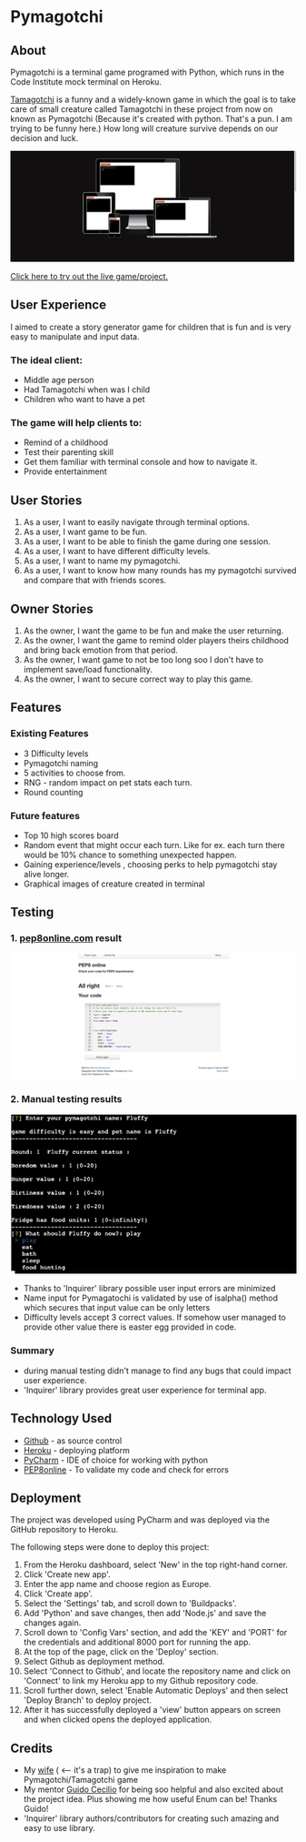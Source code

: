 # Pymagotchi

## About
Pymagotchi is a terminal game programed with Python, which runs in the Code Institute mock terminal on Heroku.

[Tamagotchi](https://en.wikipedia.org/wiki/Tamagotchi) is a funny and a widely-known game in which the goal 
is to take care of small creature called Tamagotchi in these project from now on known as Pymagotchi
(Because it's created with python. That's a pun. I am trying to be funny here.)
How long will creature survive depends on our decision and luck.

![](docs/am_i_responsive.png)

[Click here to try out the live game/project.](https://pymagotchi.herokuapp.com/)

## User Experience

I aimed to create a story generator game for children that is fun and is very easy to manipulate and input data.

### The ideal client:
- Middle age person
- Had Tamagotchi when was I child
- Children who want to have a pet

### The game will help clients to:
- Remind of a childhood
- Test their parenting skill
- Get them familiar with terminal console and how to navigate it.
- Provide entertainment

## User Stories

1. As a user, I want to easily navigate through terminal options.
2. As a user, I want game to be fun.
3. As a user, I want to be able to finish the game during one session.
4. As a user, I want to have different difficulty levels.
5. As a user, I want to name my pymagotchi.
6. As a user, I want to know how many rounds has my pymagotchi survived and compare that with friends scores.

## Owner Stories

1. As the owner, I want the game to be fun and make the user returning.
2. As the owner, I want the game to remind older players theirs childhood and bring back emotion from that period.
3. As the owner, I want game to not be too long soo I don't have to implement save/load functionality.
4. As the owner, I want to secure correct way to play this game.

## Features
### Existing Features
- 3 Difficulty levels
- Pymagotchi naming
- 5 activities to choose from.
- RNG - random impact on pet stats each turn.
- Round counting

### Future features
- Top 10 high scores board
- Random event that might occur each turn. Like for ex. each turn there would be 10% chance to something unexpected happen.
- Gaining experience/levels , choosing perks to  help pymagotchi stay alive longer.
- Graphical images of creature created in terminal

## Testing

### 1. [pep8online.com](http://pep8online.com/) result

![](docs/pep8_result.png)
### 2. Manual testing results

![](docs/interface.png)
- Thanks to 'Inquirer' library possible user input errors are minimized
- Name input for Pymagatochi is validated by use of isalpha() method which secures that input value can be only letters
- Difficulty levels accept 3 correct values. If somehow user managed to provide other value there is easter egg provided in code.

### Summary
- during manual testing didn't manage to find any bugs that could impact user experience.
- 'Inquirer' library provides great user experience for terminal app.

## Technology Used

- [Github](https://github.com) - as source control
- [Heroku](https://heroku.com) - deploying platform
- [PyCharm](https://www.jetbrains.com/pycharm/) - IDE of choice for working with python
- [PEP8online](http://pep8online.com/) - To validate my code and check for errors

## Deployment
The project was developed using PyCharm and was deployed via the GitHub repository to Heroku.

The following steps were done to deploy this project:

1. From the Heroku dashboard, select 'New' in the top right-hand corner.
2. Click 'Create new app'.
3. Enter the app name and choose region as Europe.
4. Click 'Create app'.
5. Select the 'Settings' tab, and scroll down to 'Buildpacks'.
6. Add 'Python' and save changes, then add 'Node.js' and save the changes again.
7. Scroll down to 'Config Vars' section, and add the 'KEY' and 'PORT' for the credentials and additional 8000 port for running the app.
8. At the top of the page, click on the 'Deploy' section.
9. Select Github as deployment method.
10. Select 'Connect to Github', and locate the repository name and click on 'Connect' to link my Heroku app to my Github repository code.
11. Scroll further down, select 'Enable Automatic Deploys' and then select 'Deploy Branch' to deploy project.
12. After it has successfully deployed a 'view' button appears on screen and when clicked opens the deployed application.

## Credits

- My [wife](https://disney.fandom.com/wiki/Madame_Medusa) ( <-- it's a trap) to give me inspiration to make Pymagotchi/Tamagotchi game
- My mentor [Guido Cecilio](https://github.com/guidocecilio) for being soo helpful and also excited about the project idea. Plus showing me how useful Enum can be! Thanks Guido!
- 'Inquirer' library authors/contributors for creating such amazing and easy to use library.